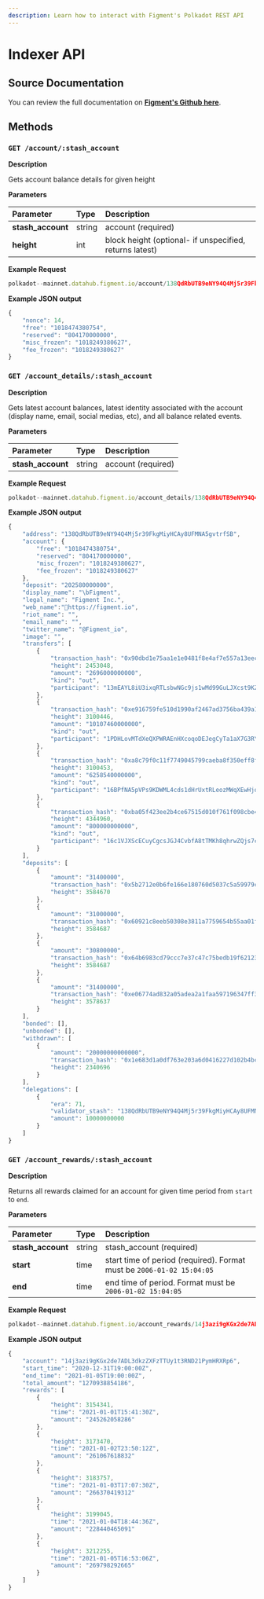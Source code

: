 ```yaml
---
description: Learn how to interact with Figment's Polkadot REST API
---
```


# Indexer API

## Source Documentation

You can review the full documentation on [**Figment's Github here**](https://github.com/figment-networks/polkadothub-indexer/tree/master#available-endpoints).

## Methods

### `GET /account/:stash_account`

**Description**

Gets account balance details for given height

**Parameters**

| **Parameter** | Type | Description |
| :--- | :--- | :--- |
| **stash\_account** | string | account \(required\) |
| **height** | int | block height \(optional- if unspecified, returns latest\) |

**Example Request**

```javascript
polkadot--mainnet.datahub.figment.io/account/138QdRbUTB9eNY94Q4Mj5r39FkgMiyHCAy8UFMNA5gvtrfSB
```

**Example JSON output**

```javascript
{
    "nonce": 14,
    "free": "1018474380754",
    "reserved": "804170000000",
    "misc_frozen": "1018249380627",
    "fee_frozen": "1018249380627"
}
```

### `GET /account_details/:stash_account`

**Description**

Gets latest account balances, latest identity associated with the account \(display name, email, social medias, etc\), and all balance related events.

**Parameters**

| **Parameter** | Type | Description |
| :--- | :--- | :--- |
| **stash\_account** | string | account \(required\) |

**Example Request**

```javascript
polkadot--mainnet.datahub.figment.io/account_details/138QdRbUTB9eNY94Q4Mj5r39FkgMiyHCAy8UFMNA5gvtrfSB
```

**Example JSON output**

```javascript
{
    "address": "138QdRbUTB9eNY94Q4Mj5r39FkgMiyHCAy8UFMNA5gvtrfSB",
    "account": {
        "free": "1018474380754",
        "reserved": "804170000000",
        "misc_frozen": "1018249380627",
        "fee_frozen": "1018249380627"
    },
    "deposit": "202580000000",
    "display_name": "\bFigment",
    "legal_name": "Figment Inc.",
    "web_name":"https://figment.io",
    "riot_name": "",
    "email_name": "",
    "twitter_name": "@Figment_io",
    "image": "",
    "transfers": [
        {
            "transaction_hash": "0x90dbd1e75aa1e1e0481f8e4af7e557a13eecd39ab70b57e3d867239895bcff6b",
            "height": 2453048,
            "amount": "2696000000000",
            "kind": "out",
            "participant": "13mEAYL8iU3ixqRTLsbwNGc9js1wMd99GuLJXcst9KZcPfuU"
        },
        {
            "transaction_hash": "0xe916759fe510d1990af2467ad3756ba439a17129e1bfc50618670e15fde52ab2",
            "height": 3100446,
            "amount": "10107460000000",
            "kind": "out",
            "participant": "1PDHLovMTdXeQXPWRAEnHXcoqoDEJegCyTa1aX7G3RYn4ZH"
        },
        {
            "transaction_hash": "0xa8c79f0c11f7749045799caeba8f350eff8f902e1ffb2cfc65d6dc807eb17520",
            "height": 3100453,
            "amount": "6258540000000",
            "kind": "out",
            "participant": "16BPfNA5pVPs9KDWML4cds1dHrUxtRLeozMWqXEwHjqTn6YU"
        },
        {
            "transaction_hash": "0xba05f423ee2b4ce67515d010f761f098cbe472a2a9bdc9fa2668e3d93987030a",
            "height": 4344960,
            "amount": "800000000000",
            "kind": "out",
            "participant": "16c1VJXScECuyCgcsJGJ4CvbfA8tTMKh8qhrwZQjs7cDNska"
        }
    ],
    "deposits": [
        {
            "amount": "31400000",
            "transaction_hash": "0x5b2712e0b6fe166e180760d5037c5a59979c246a3ef50c22b54dd791a324667a",
            "height": 3584670
        },
        {
            "amount": "31000000",
            "transaction_hash": "0x60921c8eeb50308e3811a7759654b55aa01f2de12431865da8ec32348406e2ae",
            "height": 3584687
        },
        {
            "amount": "30800000",
            "transaction_hash": "0x64b6983cd79ccc7e37c47c75bedb19f6212331e2ac3b4ec200febf41d0f34170",
            "height": 3584687
        },
        {
            "amount": "31400000",
            "transaction_hash": "0xe06774ad832a05adea2a1faa597196347ff36c1dbb1b90b1b348425db05629f9",
            "height": 3578637
        }
    ],
    "bonded": [],
    "unbonded": [],
    "withdrawn": [
        {
            "amount": "20000000000000",
            "transaction_hash": "0x1e683d1a0df763e203a6d0416227d102b4bc2ad6c282f31c7f3404836abb5c53",
            "height": 2340696
        }
    ],
    "delegations": [
        {
            "era": 71,
            "validator_stash": "138QdRbUTB9eNY94Q4Mj5r39FkgMiyHCAy8UFMNA5gvtrfSB",
            "amount": 10000000000
        }
    ]
}
```

### `GET /account_rewards/:stash_account`

**Description**

Returns all rewards claimed for an account for given time period from `start` to `end`.

**Parameters**

| **Parameter** | Type | Description |
| :--- | :--- | :--- |
| **stash\_account** | string | stash\_account \(required\) |
| **start** | time | start time of period \(required\). Format must be `2006-01-02 15:04:05` |
| **end** | time | end time of period. Format must be `2006-01-02 15:04:05` |

**Example Request**

```javascript
polkadot--mainnet.datahub.figment.io/account_rewards/14j3azi9gKGx2de7ADL3dkzZXFzTTUy1t3RND21PymHRXRp6?start=2020-12-31 19:00:00&end=2021-01-05 19:00:00
```

**Example JSON output**

```javascript
{
    "account": "14j3azi9gKGx2de7ADL3dkzZXFzTTUy1t3RND21PymHRXRp6",
    "start_time": "2020-12-31T19:00:00Z",
    "end_time": "2021-01-05T19:00:00Z",
    "total_amount": "1270938854186",
    "rewards": [
        {
            "height": 3154341,
            "time": "2021-01-01T15:41:30Z",
            "amount": "245262058286"
        },
        {
            "height": 3173470,
            "time": "2021-01-02T23:50:12Z",
            "amount": "261067618832"
        },
        {
            "height": 3183757,
            "time": "2021-01-03T17:07:30Z",
            "amount": "266370419312"
        },
        {
            "height": 3199045,
            "time": "2021-01-04T18:44:36Z",
            "amount": "228440465091"
        },
        {
            "height": 3212255,
            "time": "2021-01-05T16:53:06Z",
            "amount": "269798292665"
        }
    ]
}
```


